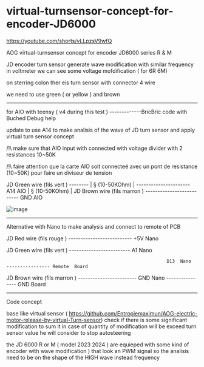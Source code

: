 # virtual-turnsensor-concept-for-encoder-JD6000

https://youtube.com/shorts/vLLpzsV9wfQ

AOG virtual-turnsensor concept  for encoder  JD6000 series  R  &amp; M

  JD  encoder turn sensor generate wave modification  with similar frequency  in voltmeter  we can see  some  voltage  mofdification   (  for  6R 6M)

 on sterring  colon  ther eis  turn sensor   with connector  4  wire 

  we need  to use   green (  or  yellow )   and  brown 

-----------------------------------

  for   AIO   with teensy  (  v4  during this  test )    -------------BricBric code    with Buched  Debug help 
  
  update  to  use A14  to    make analisis  of the wave  of JD  turn sensor  and apply  virtual turn sensor concept
  
  /!\  make  sure  that   AIO  input  with connected  with  voltage divider   with 2 resistances  10~50K 
  
  /!\  faire attention que la  carte  AIO  soit connecteé avec un pont de resistance (10~50K) pour faire un diviseur de tension  

JD        Green  wire (fils vert )  --------
                                            |
                                            §    (10-50KOhm)
                                            |
                                            ----------------------A14  AIO
                                            |
                                            §    (10-50KOhm)
                                            |
JD        Brown  wire (fils marron )  -------------------------- GND   AIO

![image](https://github.com/Entropiemaximun/virtual-turnsensor-concept-for-encoder-JD6000/assets/88970536/734c824a-234e-435a-8316-813708f333f6)

-----------------------------


  Alternative  with   Nano to make analysis  and  connect  to remote of  PCB 


  
JD        Red  wire (fils rouge )  --------------------------  +5V Nano

JD        Green  wire (fils vert )  -------------------------  A1  Nano 

                                                               D13  Nano  ---------------- Remote  Board
                                                               
JD        Brown  wire (fils marron )  ------------------------  GND  Nano ---------------- GND Board
  


--------------------------------

 Code concept 

 base  like  virtual sensor  ( https://github.com/Entropiemaximun/AOG-electric-motor-release-by-virtual-Turn-sensor)
  check if  there is  some  significant  modification to  sum   it in case   of  quantity    of modification  will be exceed  turn sensor value   he  will consider to  stop autosteering 

   the  JD  6000 R   or  M (  model 2023 2024 )   are equieped   with  some  kind  of  encoder  with  wave  modification )   that  look an  PWM   signal  so the analisis  need to  be  on the shape  of  the  HIGH   wave  instead frequency 



   
